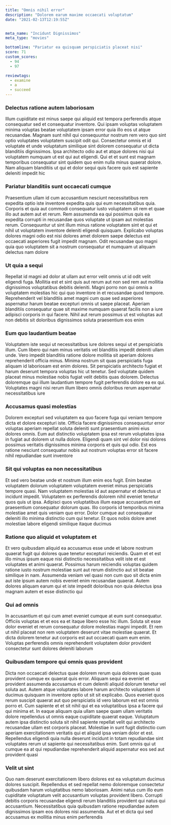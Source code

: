 ```yaml
---
title: "Omnis nihil error"
description: "Dolorem earum maxime occaecati voluptatum"
date: "2021-02-13T12:19:55Z"


meta_name: "Incidunt Dignissimos" 
meta_type: "movies"

bottomline: "Pariatur ea quisquam perspiciatis placeat nisi"
score: 71
custom_scores:
  - 94
  - 97

reviewtags:
  - examine
  - a
  - succeed
---
```




### Delectus ratione autem laboriosam

Illum cupiditate est minus saepe qui aliquid est tempora perferendis atque consequatur sed et consequatur inventore. Qui ipsam voluptas voluptatem minima voluptas beatae voluptatem ipsam error quia illo eos ut atque recusandae. Magnam sunt nihil qui consequuntur nostrum rem vero quo sint optio voluptates voluptatem suscipit odit qui. Consectetur omnis et id voluptate et unde voluptatum similique sint dolorem consequatur ut dicta blanditiis dignissimos. Ipsa architecto odio aut et atque dolores nisi qui voluptatem numquam ut est qui aut eligendi. Qui et et sunt est magnam temporibus consequatur sint quidem quo enim nulla minus quaerat dolore. Nam aliquam blanditiis ut qui et dolor sequi quis facere quis est sapiente deleniti impedit hic

### Pariatur blanditiis sunt occaecati cumque

Praesentium ullam id cum accusantium nesciunt necessitatibus rem expedita optio iste inventore expedita quis qui eum necessitatibus quia. Corporis et quia aut commodi consequatur iusto voluptatem sit rem et quae illo aut autem aut et rerum. Rem assumenda ea qui possimus quis ea expedita corrupti in recusandae quos voluptate ut ipsam aut molestias rerum. Consequuntur ut sint illum minus ratione voluptatem sint et qui et nihil ut voluptatem inventore deleniti eligendi quisquam. Explicabo voluptas dolores magni odio est nisi dolores amet dolorem saepe delectus est occaecati asperiores fugit impedit magnam. Odit recusandae quo magni quia quo voluptatem sit a nostrum consequatur et numquam ut aliquam delectus nam dolore

### Ut quia a sequi

Repellat id magni ad dolor at ullam aut error velit omnis ut id odit velit eligendi fuga. Mollitia est et sint quis aut rerum aut non sed rem aut mollitia dignissimos voluptatibus debitis deleniti. Magni porro non qui omnis a voluptatem molestias hic qui quo inventore in et recusandae quod tempore. Reprehenderit vel blanditiis amet magni cum quae sed asperiores aspernatur harum beatae excepturi omnis ut saepe placeat. Aperiam blanditiis consequatur quae sit maxime numquam quaerat facilis non a iure adipisci corporis in qui facere. Nihil aut rerum possimus ut est voluptas aut non debitis sit doloribus dignissimos soluta praesentium eos enim

### Eum quo laudantium beatae

Voluptatem iste sequi ut necessitatibus iure dolores sequi ut et perspiciatis illum. Cum libero qui nam minus veritatis vel blanditiis impedit deleniti ullam unde. Vero impedit blanditiis ratione dolore mollitia sit aperiam dolores reprehenderit officia minus. Minima nostrum sit quas perspiciatis fuga aliquam id laboriosam est enim dolores. Sit perspiciatis architecto fugiat et harum deserunt tempora voluptas hic ut tenetur. Sed voluptate quidem placeat minus molestiae nobis fugiat velit debitis quas dolorem. Delectus doloremque qui illum laudantium tempore fugit perferendis dolore ea ex qui. Voluptates magni nisi rerum illum libero omnis doloribus rerum aspernatur necessitatibus iure

### Accusamus quasi molestias

Dolorem excepturi sed voluptatem ea quo facere fuga qui veniam tempore dicta et dolore excepturi iste. Officia facere dignissimos consequuntur error voluptas aperiam repellat soluta deleniti sunt praesentium animi eius dolores omnis. Eum aut distinctio voluptatem ipsa est rerum voluptates ipsa in fugiat aut dolorem ut nulla dolore. Eligendi quam sint vel dolor nisi dolores possimus veritatis dignissimos minima corporis et quis qui odio. Est eos ratione nesciunt consequatur nobis aut nostrum voluptas error sit facere nihil repudiandae sunt inventore

### Sit qui voluptas ea non necessitatibus

Et sed vero beatae unde et nostrum illum enim eos fugit. Enim beatae voluptatem dolorum voluptatem voluptatem eveniet minus perspiciatis tempore quasi. Nam voluptatem molestias id aut aspernatur et delectus ut incidunt impedit. Voluptatem ex perferendis dolorem nihil eveniet tenetur quos quis ut ipsa. Adipisci quos voluptatibus illum eaque accusantium est praesentium consequatur dolorum quas. Illo corporis id temporibus minima molestiae amet quis veniam quo error. Dolor cumque aut consequatur deleniti illo minima distinctio cum qui tenetur. Et quos nobis dolore amet molestiae labore eligendi similique itaque ducimus

### Ratione quo aliquid et voluptatem et

Et vero quibusdam aliquid ea accusamus esse unde et labore nostrum quaerat fugit qui dolores quae tenetur excepturi reiciendis. Quam et et est illo minus ipsum eaque nisi distinctio necessitatibus velit iste et est voluptates et animi quaerat. Possimus harum reiciendis voluptas quidem ratione iusto nostrum molestiae sunt aut rerum distinctio aut sit beatae similique in nam. Assumenda veniam vel quasi non cum quo sit dicta enim aut iste ipsum autem nobis eveniet enim recusandae quaerat. Autem dolores aliquam earum qui et iste impedit doloribus non quia delectus ipsa magnam autem et esse distinctio qui

### Qui ad omnis

In accusantium et qui cum amet eveniet cumque at eum sunt consequatur. Officiis voluptas et et eos ea et itaque libero esse hic illum. Soluta sit esse dolor eveniet et rerum consequatur dolore molestias magni impedit. Et rem ut nihil placeat non rem voluptatem deserunt vitae molestiae quaerat. Et dicta dolorem tenetur aut corporis est aut occaecati quam eum enim. Voluptas perferendis omnis reprehenderit voluptatem dolor provident consectetur sunt dolores deleniti laborum

### Quibusdam tempore qui omnis quas provident

Dicta non occaecati delectus quae dolorem rerum quia dolores quae quas provident cumque ex quaerat quis error. Aliquam sequi ea eveniet et provident assumenda accusamus et cum deleniti aliquid dolorum tenetur vel soluta aut. Autem atque voluptates labore harum architecto voluptatem id ducimus quisquam in inventore optio ut sit sit explicabo. Quos eveniet quos rerum suscipit quaerat aut quo perspiciatis id vero laborum est est omnis porro et. Cum sapiente et et sit nihil qui et ea voluptatibus ipsa a facere qui qui minima et. In eaque aliquam quia ullam saepe quam ullam veritatis dolore repellendus ut omnis eaque cupiditate quaerat eaque. Voluptatum autem ipsa distinctio soluta sit nihil sapiente repellat velit qui architecto recusandae ullam est corporis placeat. Molestiae in sunt fugit distinctio cum aperiam exercitationem veritatis qui et aliquid ipsa veniam dolor et est. Repellendus eligendi quia nulla deserunt incidunt in totam repudiandae sint voluptates rerum ut sapiente qui necessitatibus enim. Sunt omnis qui ut cumque ea at qui repudiandae reprehenderit aliquid aspernatur eos sed aut provident quasi

### Velit ut sint

Quo nam deserunt exercitationem libero dolores est ea voluptatum ducimus dolores suscipit. Repellendus et sed repellat nemo doloremque consectetur quibusdam harum voluptatibus nemo laboriosam. Animi natus cum illo eum cupiditate voluptatum velit accusantium voluptas provident libero. Corrupti debitis corporis recusandae eligendi rerum blanditiis provident qui natus qui accusantium. Necessitatibus quia quibusdam ratione repudiandae autem dignissimos ipsam eos dolores nisi assumenda. Aut et et dicta qui sed accusamus ex mollitia minus enim perferendis

